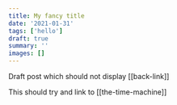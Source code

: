 ```yaml
---
title: My fancy title
date: '2021-01-31'
tags: ['hello']
draft: true
summary: ''
images: []
---
```


Draft post which should not display
[[back-link]]

This should try and link to [[the-time-machine]]
